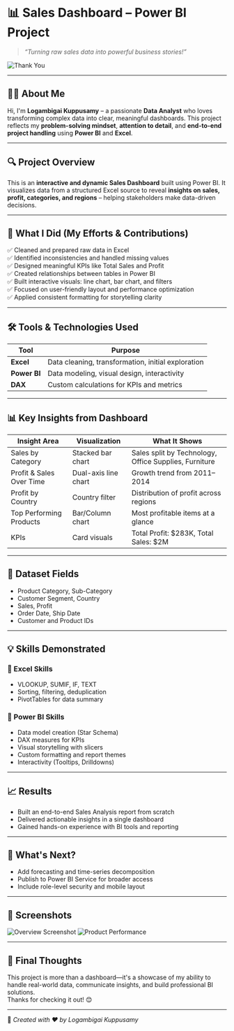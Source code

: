 # 📊 Sales Dashboard – Power BI Project

> _“Turning raw sales data into powerful business stories!”_

![Thank You](https://media3.giphy.com/media/v1.Y2lkPTc5MGI3NjExNG43dXh6NmNkdGZiZmVvNXNsM2gzd2gyc3dueDMyMnZkMm1xMWdnbSZlcD12MV9pbnRlcm5hbF9naWZfYnlfaWQmY3Q9Zw/wIVA0zh5pt0G5YtcAL/giphy.gif)

---

## 🙋‍♀️ About Me

Hi, I'm **Logambigai Kuppusamy** – a passionate **Data Analyst** who loves transforming complex data into clear, meaningful dashboards. This project reflects my **problem-solving mindset**, **attention to detail**, and **end-to-end project handling** using **Power BI** and **Excel**.

---

## 🔍 Project Overview

This is an **interactive and dynamic Sales Dashboard** built using Power BI. It visualizes data from a structured Excel source to reveal **insights on sales, profit, categories, and regions** – helping stakeholders make data-driven decisions.

---

## 🧠 What I Did (My Efforts & Contributions)

✅ Cleaned and prepared raw data in Excel  
✅ Identified inconsistencies and handled missing values  
✅ Designed meaningful KPIs like Total Sales and Profit  
✅ Created relationships between tables in Power BI  
✅ Built interactive visuals: line chart, bar chart, and filters  
✅ Focused on user-friendly layout and performance optimization  
✅ Applied consistent formatting for storytelling clarity  

---

## 🛠️ Tools & Technologies Used

| Tool        | Purpose |
|-------------|---------|
| **Excel**   | Data cleaning, transformation, initial exploration |
| **Power BI**| Data modeling, visual design, interactivity |
| **DAX**     | Custom calculations for KPIs and metrics |

---

## 📊 Key Insights from Dashboard

| Insight Area            | Visualization         | What It Shows |
|-------------------------|-----------------------|----------------|
| Sales by Category       | Stacked bar chart     | Sales split by Technology, Office Supplies, Furniture |
| Profit & Sales Over Time| Dual-axis line chart  | Growth trend from 2011–2014 |
| Profit by Country       | Country filter        | Distribution of profit across regions |
| Top Performing Products | Bar/Column chart      | Most profitable items at a glance |
| KPIs                   | Card visuals          | Total Profit: $283K, Total Sales: $2M |

---

## 📁 Dataset Fields

- Product Category, Sub-Category  
- Customer Segment, Country  
- Sales, Profit  
- Order Date, Ship Date  
- Customer and Product IDs  

---

## 💡 Skills Demonstrated

### 📌 Excel Skills
- VLOOKUP, SUMIF, IF, TEXT
- Sorting, filtering, deduplication
- PivotTables for data summary

### 📌 Power BI Skills
- Data model creation (Star Schema)
- DAX measures for KPIs
- Visual storytelling with slicers
- Custom formatting and report themes
- Interactivity (Tooltips, Drilldowns)

---

## 📈 Results

- Built an end-to-end Sales Analysis report from scratch
- Delivered actionable insights in a single dashboard
- Gained hands-on experience with BI tools and reporting

---

## 🚀 What's Next?

- Add forecasting and time-series decomposition  
- Publish to Power BI Service for broader access  
- Include role-level security and mobile layout

---

## 📎 Screenshots

![Overview Screenshot](https://github.com/user-attachments/assets/5a66e3aa-6c18-4713-a198-bc9aa2212ae3)
![Product Performance](https://github.com/user-attachments/assets/85f0c41b-ef8d-4a01-b716-3bd847969247)

---

## 🙌 Final Thoughts

This project is more than a dashboard—it's a showcase of my ability to handle real-world data, communicate insights, and build professional BI solutions.  
Thanks for checking it out! 😊

---

🔗 _Created with ❤️ by Logambigai Kuppusamy_
